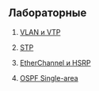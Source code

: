 ## Лабораторные

1. [VLAN и VTP](https://github.com/def1nt/otus-network-labs/tree/master/lab1)

2. [STP](https://github.com/def1nt/otus-network-labs/tree/master/lab2)

3. [EtherChannel и HSRP](https://github.com/def1nt/otus-network-labs/tree/master/lab3)

4. [OSPF Single-area](https://github.com/def1nt/otus-network-labs/tree/master/lab4)
